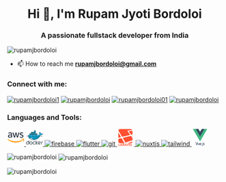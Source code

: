 <h1 align="center">Hi 👋, I'm Rupam Jyoti Bordoloi</h1>
<h3 align="center">A passionate fullstack developer from India</h3>

<p align="left"> <img src="https://komarev.com/ghpvc/?username=rupamjbordoloi&label=Profile%20views&color=0e75b6&style=flat" alt="rupamjbordoloi" /> </p>

<!-- <p align="left"> <a href="https://github.com/ryo-ma/github-profile-trophy"><img src="https://github-profile-trophy.vercel.app/?username=rupamjbordoloi" alt="rupamjbordoloi" /></a> </p> -->

<!-- <p align="left"> <a href="https://twitter.com/rupamjbordoloi1" target="blank"><img src="https://img.shields.io/twitter/follow/rupamjbordoloi1?logo=twitter&style=for-the-badge" alt="rupamjbordoloi1" /></a> </p> -->

- 📫 How to reach me **rupamjbordoloi@gmail.com**

<h3 align="left">Connect with me:</h3>
<p align="left">
<a href="https://twitter.com/rupamjbordoloi1" target="blank"><img align="center" src="https://raw.githubusercontent.com/rahuldkjain/github-profile-readme-generator/master/src/images/icons/Social/twitter.svg" alt="rupamjbordoloi1" height="30" width="40" /></a>
<a href="https://linkedin.com/in/rupamjbordoloi" target="blank"><img align="center" src="https://raw.githubusercontent.com/rahuldkjain/github-profile-readme-generator/master/src/images/icons/Social/linked-in-alt.svg" alt="rupamjbordoloi" height="30" width="40" /></a>
<a href="https://fb.com/rupamjbordoloi01" target="blank"><img align="center" src="https://raw.githubusercontent.com/rahuldkjain/github-profile-readme-generator/master/src/images/icons/Social/facebook.svg" alt="rupamjbordoloi01" height="30" width="40" /></a>
<a href="https://instagram.com/rupamjbordoloi" target="blank"><img align="center" src="https://raw.githubusercontent.com/rahuldkjain/github-profile-readme-generator/master/src/images/icons/Social/instagram.svg" alt="rupamjbordoloi" height="30" width="40" /></a>
</p>

<h3 align="left">Languages and Tools:</h3>
<p align="left"> <a href="https://aws.amazon.com" target="_blank" rel="noreferrer"> <img src="https://raw.githubusercontent.com/devicons/devicon/master/icons/amazonwebservices/amazonwebservices-original-wordmark.svg" alt="aws" width="40" height="40"/> </a> <a href="https://www.docker.com/" target="_blank" rel="noreferrer"> <img src="https://raw.githubusercontent.com/devicons/devicon/master/icons/docker/docker-original-wordmark.svg" alt="docker" width="40" height="40"/> </a> <a href="https://firebase.google.com/" target="_blank" rel="noreferrer"> <img src="https://www.vectorlogo.zone/logos/firebase/firebase-icon.svg" alt="firebase" width="40" height="40"/> </a> <a href="https://flutter.dev" target="_blank" rel="noreferrer"> <img src="https://www.vectorlogo.zone/logos/flutterio/flutterio-icon.svg" alt="flutter" width="40" height="40"/> </a> <a href="https://git-scm.com/" target="_blank" rel="noreferrer"> <img src="https://www.vectorlogo.zone/logos/git-scm/git-scm-icon.svg" alt="git" width="40" height="40"/> </a> <a href="https://laravel.com/" target="_blank" rel="noreferrer"> <img src="https://raw.githubusercontent.com/devicons/devicon/master/icons/laravel/laravel-plain-wordmark.svg" alt="laravel" width="40" height="40"/> </a> <a href="https://nuxtjs.org/" target="_blank" rel="noreferrer"> <img src="https://www.vectorlogo.zone/logos/nuxtjs/nuxtjs-icon.svg" alt="nuxtjs" width="40" height="40"/> </a> <a href="https://tailwindcss.com/" target="_blank" rel="noreferrer"> <img src="https://www.vectorlogo.zone/logos/tailwindcss/tailwindcss-icon.svg" alt="tailwind" width="40" height="40"/> </a> <a href="https://vuejs.org/" target="_blank" rel="noreferrer"> <img src="https://raw.githubusercontent.com/devicons/devicon/master/icons/vuejs/vuejs-original-wordmark.svg" alt="vuejs" width="40" height="40"/> </a> </p>

<p><img align="left" src="https://github-readme-stats.vercel.app/api/top-langs?username=rupamjbordoloi&show_icons=true&locale=en&layout=compact" alt="rupamjbordoloi" /></p>

<p>&nbsp;<img align="center" src="https://github-readme-stats.vercel.app/api?username=rupamjbordoloi&show_icons=true&locale=en" alt="rupamjbordoloi" /></p>

<p><img align="center" src="https://github-readme-streak-stats.herokuapp.com/?user=rupamjbordoloi&" alt="rupamjbordoloi" /></p>

